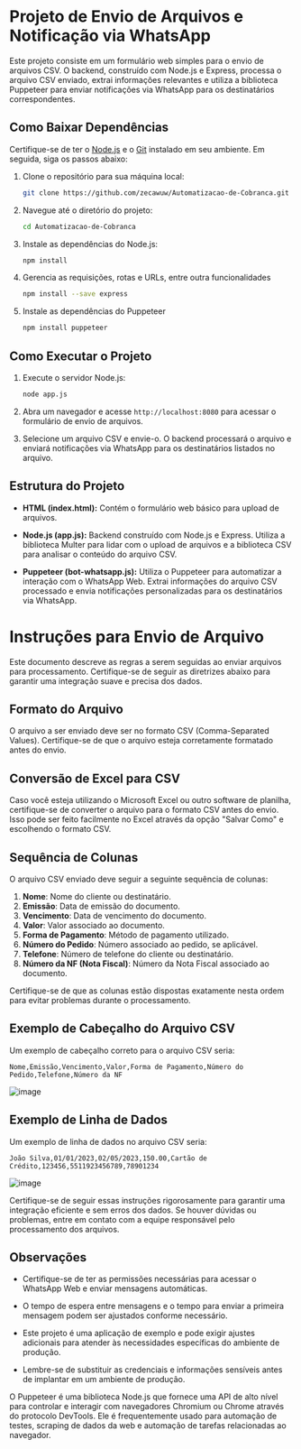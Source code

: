 # Projeto de Envio de Arquivos e Notificação via WhatsApp

Este projeto consiste em um formulário web simples para o envio de arquivos CSV. O backend, construído com Node.js e Express, processa o arquivo CSV enviado, extrai informações relevantes e utiliza a biblioteca Puppeteer para enviar notificações via WhatsApp para os destinatários correspondentes.

## Como Baixar Dependências

Certifique-se de ter o [Node.js](https://nodejs.org/) e o [Git](https://git-scm.com/downloads) instalado em seu ambiente. Em seguida, siga os passos abaixo:

1. Clone o repositório para sua máquina local:

   ```bash
   git clone https://github.com/zecawuw/Automatizacao-de-Cobranca.git
   ```

2. Navegue até o diretório do projeto:

   ```bash
   cd Automatizacao-de-Cobranca
   ```

3. Instale as dependências do Node.js:

   ```bash
   npm install
   ```
4. Gerencia as requisições, rotas e URLs, entre outra funcionalidades
   ```bash
   npm install --save express
   ```

5. Instale as dependências do Puppeteer

   ```bash
   npm install puppeteer
   ```

## Como Executar o Projeto

1. Execute o servidor Node.js:

   ```bash
   node app.js
   ```

2. Abra um navegador e acesse `http://localhost:8080` para acessar o formulário de envio de arquivos.

3. Selecione um arquivo CSV e envie-o. O backend processará o arquivo e enviará notificações via WhatsApp para os destinatários listados no arquivo.

## Estrutura do Projeto

- **HTML (index.html):** Contém o formulário web básico para upload de arquivos.
  
- **Node.js (app.js):** Backend construído com Node.js e Express. Utiliza a biblioteca Multer para lidar com o upload de arquivos e a biblioteca CSV para analisar o conteúdo do arquivo CSV.

- **Puppeteer (bot-whatsapp.js):** Utiliza o Puppeteer para automatizar a interação com o WhatsApp Web. Extrai informações do arquivo CSV processado e envia notificações personalizadas para os destinatários via WhatsApp.

# Instruções para Envio de Arquivo

Este documento descreve as regras a serem seguidas ao enviar arquivos para processamento. Certifique-se de seguir as diretrizes abaixo para garantir uma integração suave e precisa dos dados.

## Formato do Arquivo

O arquivo a ser enviado deve ser no formato CSV (Comma-Separated Values). Certifique-se de que o arquivo esteja corretamente formatado antes do envio.

## Conversão de Excel para CSV

Caso você esteja utilizando o Microsoft Excel ou outro software de planilha, certifique-se de converter o arquivo para o formato CSV antes do envio. Isso pode ser feito facilmente no Excel através da opção "Salvar Como" e escolhendo o formato CSV.

## Sequência de Colunas

O arquivo CSV enviado deve seguir a seguinte sequência de colunas:

1. **Nome**: Nome do cliente ou destinatário.
2. **Emissão**: Data de emissão do documento.
3. **Vencimento**: Data de vencimento do documento.
4. **Valor**: Valor associado ao documento.
5. **Forma de Pagamento**: Método de pagamento utilizado.
6. **Número do Pedido**: Número associado ao pedido, se aplicável.
7. **Telefone**: Número de telefone do cliente ou destinatário.
8. **Número da NF (Nota Fiscal)**: Número da Nota Fiscal associado ao documento.

Certifique-se de que as colunas estão dispostas exatamente nesta ordem para evitar problemas durante o processamento.

## Exemplo de Cabeçalho do Arquivo CSV

Um exemplo de cabeçalho correto para o arquivo CSV seria:

```csv
Nome,Emissão,Vencimento,Valor,Forma de Pagamento,Número do Pedido,Telefone,Número da NF
```
![image](https://github.com/zecawuw/Automatizacao-de-Cobranca/assets/88804350/3ce61ede-de89-428c-aa46-9d97ed300905)

## Exemplo de Linha de Dados

Um exemplo de linha de dados no arquivo CSV seria:

```csv
João Silva,01/01/2023,02/05/2023,150.00,Cartão de Crédito,123456,5511923456789,78901234
```
![image](https://github.com/zecawuw/Automatizacao-de-Cobranca/assets/88804350/4447f5a1-0a3d-49b4-abcd-ea9b555be6c4)


Certifique-se de seguir essas instruções rigorosamente para garantir uma integração eficiente e sem erros dos dados. Se houver dúvidas ou problemas, entre em contato com a equipe responsável pelo processamento dos arquivos.

## Observações

- Certifique-se de ter as permissões necessárias para acessar o WhatsApp Web e enviar mensagens automáticas.

- O tempo de espera entre mensagens e o tempo para enviar a primeira mensagem podem ser ajustados conforme necessário.

- Este projeto é uma aplicação de exemplo e pode exigir ajustes adicionais para atender às necessidades específicas do ambiente de produção.

- Lembre-se de substituir as credenciais e informações sensíveis antes de implantar em um ambiente de produção.

O Puppeteer é uma biblioteca Node.js que fornece uma API de alto nível para controlar e interagir com navegadores Chromium ou Chrome através do protocolo DevTools. Ele é frequentemente usado para automação de testes, scraping de dados da web e automação de tarefas relacionadas ao navegador.
